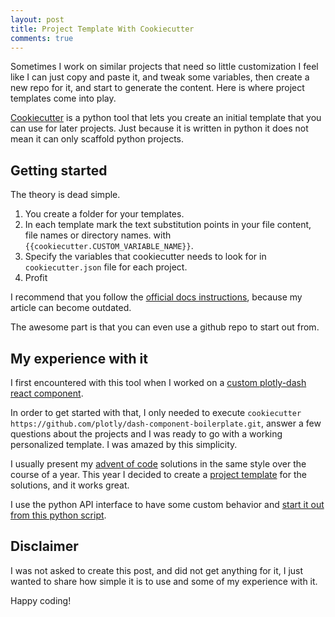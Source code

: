 ```yaml
---
layout: post
title: Project Template With Cookiecutter
comments: true
---
```


Sometimes I work on similar projects that need so little customization
I feel like I can just copy and paste it, and tweak some variables,
then create a new repo for it, and start to generate the content.
Here is where project templates come into play.

[Cookiecutter](https://github.com/cookiecutter/cookiecutter) is a python tool
that lets you create an initial template that you can use for later projects.
Just because it is written in python it does not mean it can only scaffold python projects.

## Getting started

The theory is dead simple.

1. You create a folder for your templates.
1. In each template mark the text substitution points in your file content,
   file names or directory names. with `{{cookiecutter.CUSTOM_VARIABLE_NAME}}`.
1. Specify the variables that cookiecutter needs to look for in `cookiecutter.json` file for each project.
1. Profit

I recommend that you follow the
[official docs instructions](https://cookiecutter.readthedocs.io/en/1.7.2/first_steps.html),
because my article can become outdated.

The awesome part is that you can even use a github repo to start out from.

## My experience with it

I first encountered with this tool when I worked on a [custom plotly-dash react component](https://dash.plotly.com/plugins).

In order to get started with that, I only needed to execute
`cookiecutter https://github.com/plotly/dash-component-boilerplate.git`, answer a few questions about the projects and
I was ready to go with a working personalized template.
I was amazed by this simplicity.

I usually present my [advent of code](/posts/2020/12/01/advent-of-code/) solutions in the same style over the course of a year.
This year I decided to create a [project template](https://github.com/budavariam/advent_of_code/tree/master/2020/template)
for the solutions, and it works great.

I use the python API interface to have some custom behavior and
[start it out from this python script](https://github.com/budavariam/advent_of_code/blob/master/2020/init.py).

## Disclaimer

I was not asked to create this post, and did not get anything for it,
I just wanted to share how simple it is to use and some of my experience with it.

Happy coding!
